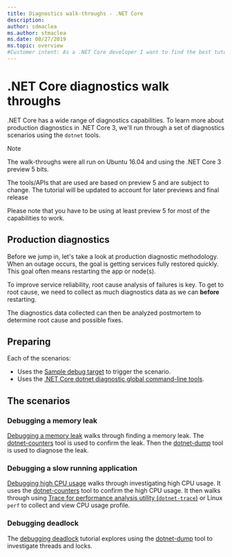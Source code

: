 ```yaml
---
title: Diagnostics walk-throughs - .NET Core
description:
author: sdmaclea
ms.author: stmaclea
ms.date: 08/27/2019
ms.topic: overview
#Customer intent: As a .NET Core developer I want to find the best tutorial to help me debug my scenario.
---
```

# .NET Core diagnostics walk throughs

.NET Core has a wide range of diagnostics capabilities. To learn more about production diagnostics in .NET Core 3, we'll run through a set of diagnostics scenarios using the `dotnet` tools.

> [!NOTE]
> The walk-throughs were all run on Ubuntu 16.04 and using the .NET Core 3 preview 5 bits.
>
> The tools/APIs that are used are based on preview 5 and are subject to change. The tutorial will be updated to account for later previews and final release
>
> Please note that you have to be using at least preview 5 for most of the capabilities to work.

## Production diagnostics

Before we jump in, let's take a look at production diagnostic methodology. When an outage occurs, the goal is getting services fully restored quickly. This goal often means restarting the app or node(s).

To improve service reliability, root cause analysis of failures is key. To get to root cause, we need to collect as much diagnostics data as we can **before** restarting.

The diagnostics data collected can then be analyzed postmortem to determine root cause and possible fixes.

## Preparing

Each of the scenarios:

- Uses the [Sample debug target](sample-debug-target.md) to trigger the scenario.
- Uses the [.NET Core dotnet diagnostic global command-line tools](index.md#net-core-dotnet-diagnostic-global-tools).

## The scenarios

### Debugging a memory leak

[Debugging a memory leak](app_is_leaking_memory_eventual_crash.md) walks through finding a memory leak. The [dotnet-counters](dotnet-counters.md) tool is used to confirm the leak. Then the [dotnet-dump](dotnet-dump.md) tool is used to diagnose the leak.

### Debugging a slow running application

[Debugging high CPU usage](app_running_slow_highcpu.md) walks through investigating high CPU usage. It uses the [dotnet-counters](dotnet-counters.md) tool to confirm the high CPU usage. It then walks through using [Trace for performance analysis utility (`dotnet-trace`)](dotnet-trace.md) or Linux `perf` to collect and view CPU usage profile.

### Debugging deadlock

The [debugging deadlock](hung_app.md) tutorial explores using the [dotnet-dump](dotnet-dump.md) tool to investigate threads and locks.
